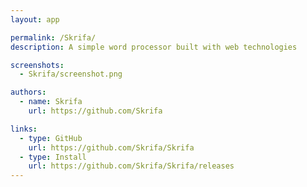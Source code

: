 ```yaml
---
layout: app

permalink: /Skrifa/
description: A simple word processor built with web technologies

screenshots:
  - Skrifa/screenshot.png

authors:
  - name: Skrifa
    url: https://github.com/Skrifa

links:
  - type: GitHub
    url: https://github.com/Skrifa/Skrifa
  - type: Install
    url: https://github.com/Skrifa/Skrifa/releases
---
```


